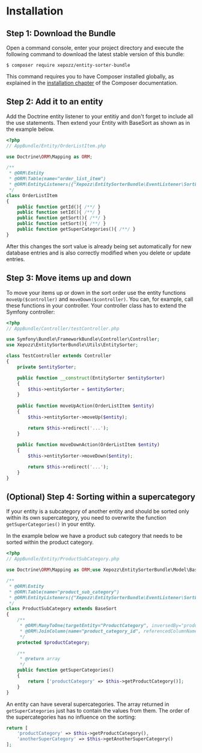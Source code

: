 Installation
============

Step 1: Download the Bundle
---------------------------

Open a command console, enter your project directory and execute the
following command to download the latest stable version of this bundle:

```console
$ composer require xepozz/entity-sorter-bundle
```

This command requires you to have Composer installed globally, as explained
in the [installation chapter](https://getcomposer.org/doc/00-intro.md)
of the Composer documentation.

Step 2: Add it to an entity 
-------------------------

Add the Doctrine entity listener to your entitiy and don't forget to include all the use statements.
Then extend your Entity with BaseSort as shown as in the example below.

```php
<?php
// AppBundle/Entity/OrderListItem.php

use Doctrine\ORM\Mapping as ORM;

/**
 * @ORM\Entity
 * @ORM\Table(name="order_list_item")
 * @ORM\EntityListeners({"Xepozz\EntitySorterBundle\EventListener\SortListener"})
 */
class OrderListItem
{
    public function getId(){ /**/ }
    public function setId(){ /**/ }
    public function getSort(){ /**/ }
    public function setSort(){ /**/ }
    public function getSuperCategories(){ /**/ }
}
```

After this changes the sort value is already being set automatically for new database entries and is also correctly modified when you delete or update entries.

Step 3: Move items up and down 
-------------------------

To move your items up or down in the sort order use the entity functions ```moveUp($controller)``` and ```moveDown($controller)```. You can, for example, call these functions in your controller. Your controller class has to extend the Symfony controller:

```php
<?php
// AppBundle/Controller/testController.php

use Symfony\Bundle\FrameworkBundle\Controller\Controller;
use Xepozz\EntitySorterBundle\Utils\EntitySorter;

class TestController extends Controller
{
    private $entitySorter;

    public function __construct(EntitySorter $entitySorter) 
    {
        $this->entitySorter = $entitySorter;
    }
    
    public function moveUpAction(OrderListItem $entity)
    {
        $this->entitySorter->moveUp($entity);

        return $this->redirect('...');
    }
    
    public function moveDownAction(OrderListItem $entity)
    {
        $this->entitySorter->moveDown($entity);

        return $this->redirect('...');
    }
}
```

(Optional) Step 4: Sorting within a supercategory
-------------------------

If your entity is a subcategory of another entity and should be sorted only within its own supercategory, you need to overwrite the function ```getSuperCategories()``` in your entity.

In the example below we have a product sub category that needs to be sorted within the product category.

```php
<?php
// AppBundle/Entity/ProductSubCategory.php

use Doctrine\ORM\Mapping as ORM;use Xepozz\EntitySorterBundle\Model\BaseSort;

/**
 * @ORM\Entity
 * @ORM\Table(name="product_sub_category")
 * @ORM\EntityListeners({"Xepozz\EntitySorterBundle\EventListener\SortListener"})
 */
class ProductSubCategory extends BaseSort
{
    /**
     * @ORM\ManyToOne(targetEntity="ProductCategory", inversedBy="productSubCategories")
     * @ORM\JoinColumn(name="product_category_id", referencedColumnName="id")
     */
    protected $productCategory;

    /**
     * @return array
     */
    public function getSuperCategories()
    {
        return ['productCategory' => $this->getProductCategory()];
    }
}
```

An entity can have several supercategories. The array returned in `getSuperCategories` just has to contain the values from them. The order of the supercategories has no influence on the sorting:

```php
return [
    'productCategory' => $this->getProductCategory(),
    'anotherSuperCategory' => $this->getAnotherSuperCategory()
];
```
